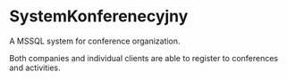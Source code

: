 SystemKonferenecyjny
====================

A MSSQL system for conference organization.

Both companies and individual clients are able to register to conferences and activities.
